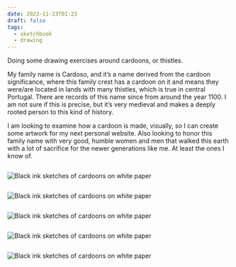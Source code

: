 ```yaml
---
date: 2023-11-23T01:23
draft: false
tags:
  - sketchbook
  - drawing
---
```

Doing some drawing exercises around cardoons, or thistles.

My family name is Cardoso, and it’s a name derived from the cardoon significance, where this family crest has a cardoon on it and means they were/are located in lands with many thistles, which is true in central Portugal. There are records of this name since from around the year 1100. I am not sure if this is precise, but it’s very medieval and makes a deeply rooted person to this kind of history.

I am looking to examine how a cardoon is made, visually, so I can create some artwork for my next personal website. Also looking to honor this family name with very good, humble women and men that walked this earth with a lot of sacrifice for the newer generations like me. At least the ones I know of.

<div style="display: flex; flex-wrap: wrap">

<div style="flex: 1 0 370px">

![Black ink sketches of cardoons on white paper](../attachment/vsc-paste/2023112313-231123133131.png)

</div><div style="flex: 1 0 370px">

![Black ink sketches of cardoons on white paper](../attachment/vsc-paste/2023112313-231123133142.png)

</div><div style="flex: 1 0 370px">

![Black ink sketches of cardoons on white paper](../attachment/vsc-paste/2023112313-231123133201.png)

</div><div style="flex: 1 0 370px">

![Black ink sketches of cardoons on white paper](../attachment/vsc-paste/2023112313-231123133213.png)

</div><div style="flex: 1 0 370px">

![Black ink sketches of cardoons on white paper](../attachment/vsc-paste/2023112313-231123133318.png)

</div></div>